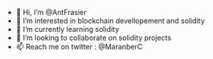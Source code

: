 - 👋 Hi, I’m @AntFrasier
- 👀 I’m interested in blockchain devellopement and solidity
- 🌱 I’m currently learning solidity
- 💞️ I’m looking to collaborate on solidity projects
- 📫 Reach me on twitter : @MaranberC

<!---
AntFrasier/AntFrasier is a ✨ special ✨ repository because its `README.md` (this file) appears on your GitHub profile.
You can click the Preview link to take a look at your changes.
--->
